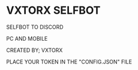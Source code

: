 # VXTORX SELFBOT


SELFBOT TO DISCORD

PC AND MOBILE

CREATED BY; VXTORX


PLACE YOUR TOKEN IN THE "CONFIG.JSON" FILE
